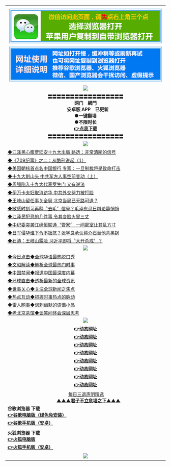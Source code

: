 <table>
  <td align=center><img src="https://github.com/ogategy/image/blob/master/wechat%20advise.jpg" />
  </td>
  </tr>
  <tr>
    <td align=center><img src="https://github.com/gyhhx/image-upload/blob/master/gy1-wxsm.png" /></td>
 </tr> 
   <tr>
    <td align=center>
 <b>〓〓〓〓〓〓〓〓〓〓〓〓〓〓〓〓〓<br/><b>网门　網門<br/>　安卓版 APP　已更新<br/>  ●一键翻墙<br/>  ●不限时长</b><br/>
 <a href="https://t.cn/Rp76JtG">👉<b>点我下载</a><br/>〓〓〓〓〓〓〓〓〓〓〓〓〓〓〓〓〓<br/>
    </td>
    </tr>
   <tr>
   <td align=center><img src="https://github.com/gyhhx/image-upload/blob/master/yaowen.jpg" /></td>
   </tr>
  <tr>
<td align=left>
<a href="http://55459840.ds.balticexperts.eu?c831624&from=gyeu">◆江泽民心腹贾廷安十九大出局 路透：非常清晰的信号</a><br/>
</td>
   </tr>
 <tr>
<td align=left>
<a href="http://511841.ds.balticexperts.eu?c831620&from=gyeu">◆《709纪事》之二：从酷刑说起（1）</a><br/>
</td>
  </tr>
   <tr>
<td align=left>
<a href="http://551139842.ds.balticexperts.eu?c831617&from=gyeu">◆美因朝核首点名中国银行 专家：一旦制裁将是致命打击</a><br/>
</td>
   </tr>
   <tr>
<td align=left>
<a href="http://511409843.ds.balticexperts.eu?c831599&from=gyeu">◆十九大削山头 中共军方人事空前变动（上）</a><br/>
</td>
 </tr>
   <tr>
<td align=left>
<a href="http://51157094.ds.balticexperts.eu?c831595&from=gyeu">◆周强陷入十九大代表罗生门 又有说法</a><br/>
</td>
   </tr>
    <tr>
<td align=left>
<a href="http://55706745.ds.balticexperts.eu?c831581&from=gyeu">◆伊万卡夫妇取消访华 中共外交努力被打脸</a><br/>
</td>
   </tr>
    <tr>
<td align=left>
<a href="http://552244846.ds.balticexperts.eu?c831573&from=gyeu">◆王岐山留任事关全局 北京当局已无路可退？</a><br/>
</td>
   </tr>
 <tr>
<td align=left>
<a href="http://5570956847.ds.balticexperts.eu?c831567&from=gyeu">◆敏感时刻习再释〝去毛〞信号？毛泽东忌日舆论静悄悄</a><br/>
</td>
   </tr> 
   <tr>
<td align=left>
<a href="http://5570952340.ds.balticexperts.eu?c831565&from=gyeu">◆江泽民犯忌的几件事 令其变脸火冒三丈</a><br/>
 </td>
 </tr>
<tr>
<td align=left>
<a href="http://5570531440.ds.balticexperts.eu?c831544&from=gyeu">◆中纪委突袭江绵恒联通〝管家〞 一间密室让其乱方寸</a><br/>
</td>
   </tr>
   <tr>
<td align=left>
<a href="http://553220.ds.balticexperts.eu?c816833_2_1069&from=gyeu">◆日军侵华谁下令不抵抗？张学良承认蒋介石替他背黑锅</a><br/>
</td>
  </tr> 
    <tr>
<td align=left>
<a href="http://557325345.ds.balticexperts.eu?c831548&from=gyeu">◆石涛：王岐山露脸 习近平即将〝大开杀戒〞？</a><br/>
</td>
   </tr>
    <tr>
    <td align=center><img src="https://github.com/gyhhx/image-upload/blob/master/shipin.jpg" /></td>
  </tr>
 <tr>
   <td align=left> 
<a href="http://534312240.ds.balticexperts.eu?c816850&from=gyeu">◆今日点击◆全球华语最热脱口秀</a><br/>
    </td>
  </tr>
  <tr>
   <td align=left>
<a href="http://5212830.ds.balticexperts.eu?c816857&from=gyeu">◆文昭解读◆解析全球最热门时事</a><br/>
    </td>
  </tr>
  <tr>
  <td align=left>
<a href="http://51125780.ds.balticexperts.eu?c816860&from=gyeu">◆中国禁闻◆报道中国最深度内幕</a><br/>
   </tr>
  <tr>
     <td align=left>
<a href="http://51109740.ds.balticexperts.eu?c816855&from=gyeu">◆环球直击◆透析最新的全球资讯</a><br/>
   </tr>
   <tr>
      <td align=left>
<a href="http://522509240.ds.balticexperts.eu?c816851&from=gyeu">◆世事关心◆关注全球新闻之焦点</a><br/>
   </tr>
   <tr>
     <td align=left>
<a href="http://5187340.ds.balticexperts.eu?c816852&from=gyeu">◆热点互动◆把握时事热点的脉动</a><br/>
   </tr>
   <tr>
      <td align=left>
<a href="http://6236710.ds.balticexperts.eu?c816694&from=gyeu">◆雷人网事◆讽刺幽默的诙谐小品</a><br/>
   </tr>
   <tr>
    <td align=left>
<a href="http://523536840.ds.balticexperts.eu?c816650&from=gyeu">◆老北京茶馆◆谈笑间体会深层思考</a><br/>
   </tr>
    <tr>
    <td align=center><img src="https://github.com/gyhhx/image-upload/blob/master/tongdao2.jpg" /></td>
  </tr>
    <tr>
      <td align=center>
      <a href="https://s3.eu-central-1.amazonaws.com/ogatef/oGate.htm?from=gygit"><b>👉动态网址</a><br/>
      <a href="https://s3-eu-west-1.amazonaws.com/ogatei/oGate.htm?from=gygit"><b>👉动态网址</b></a><br/>
      <a href="https://s3.amazonaws.com/ogate/oGate.htm?from=gygit"><b>👉动态网址</b></a><br/>
<a href="https://s3-us-west-1.amazonaws.com/ogaten/oGate.htm?from=gygit"><b>👉动态网址</b></a><br/>
<a href="https://s3.ca-central-1.amazonaws.com/ogatec/oGate.htm?from=gygit"><b>👉动态网址</b></a><br/>
<a href="https://s3.us-east-2.amazonaws.com/ogateh/oGate.htm?from=gygit"><b>👉动态网址</a><br/>
      <a href="https://s3.ap-northeast-2.amazonaws.com/ogates/oGate.htm?from=gygit"><b>👉动态网址</a><br/>
      <a href="https://s3.ap-south-1.amazonaws.com/ogatem/oGate.htm?from=gygit"><b>👉动态网址</a><br/>
    </td>
  </tr>
  <tr>
  <td align=center>
  <a href="http://50390.ds.balticexperts.eu?c830699&from=STgyeu">每日三退声明精选</a><br/>
      <a href="http://5538409.ds.balticexperts.eu?ogST.aspx&from=STgyeu"><b>▲▲▲君子不立危墙之下▲▲▲<br/></a>
      </td>
  </tr>
   <tr>
    <td align=left>
<b>谷歌浏览器 下载<br/>
<a href="http://t.cn/RCSpFgG">👉谷歌电脑版（绿色免安装）</a><br/>
<a href="http://t.cn/RCSp1nX">👉谷歌手机版（安卓）</a>
</td>
  </tr>
  <tr>
    <td align=left>
<b>火狐浏览器 下载<br/>
<a href="http://t.cn/RCS0P53">👉火狐电脑版</a><br/>
<a href="http://t.cn/RCSpgCO">👉火狐手机版（安卓）</a>
</td>
  </tr>
   <tr>
    <td align=center><img src="https://cloud.githubusercontent.com/assets/11880933/15631437/70d0a74e-259d-11e6-946f-6237b4b657bd.jpg"/></td>
  </tr>
</table> 
